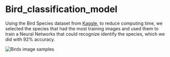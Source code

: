 # Bird_classification_model

Using the Bird Species dataset from [Kaggle](https://www.kaggle.com/gpiosenka/100-bird-species), to reduce computing time, we selected the species that had the most training images and used them to train a Neural Networks that could recognize identify the species, which we did with 92% accuracy.

![Birds image samples]("Bird_classification_model\Birds.png")